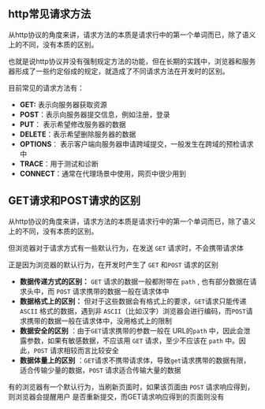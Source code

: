 ## http常见请求方法

从http协议的角度来讲，请求方法的本质是请求行中的第一个单词而已，除了语义上的不同，没有本质的区别。

也就是说http协议并没有强制规定方法的功能，但在长期的实践中，浏览器和服务器形成了一些约定俗成的规定，就造成了不同请求方法在开发时的区别。

目前常见的请求方法有：

- **GET:**  表示向服务器获取资源
- **POST**：表示向服务器提交信息，例如注册，登录
- **PUT**： 表示希望修改服务器的数据
- **DELETE**：表示希望删除服务器的数据
- **OPTIONS**： 表示客户端向服务器申请跨域提交，一般发生在跨域的预检请求中
- **TRACE**：用于测试和诊断
- **CONNECT**：通常在代理场景中使用，网页中很少用到



## GET请求和POST请求的区别

从http协议的角度来讲，请求方法的本质是请求行中的第一个单词而已，除了语义上的不同，没有本质的区别。

但浏览器对于请求方式有一些默认行为，在发送 `GET` 请求时，不会携带请求体

正是因为浏览器的默认行为，在开发时产生了 `GET` 和`POST` 请求的区别

- **数据传递方式的区别：** `GET` 请求的数据一般都附带在 `path` , 也有部分数据在请求头中，而 `POST` 请求携带的数据一般在请求体中
- **数据格式上的区别：** 但对于这些数据会有格式上的要求，`GET`请求只能传递 `ASCII` 格式的数据，遇到非 `ASCII`（比如汉字）浏览器会进行编码，而`POST`请求携带的数据一般在请求体中，没用格式上的限制
- **数据安全的区别** ：由于`GET`请求携带的参数一般在 URL的`path` 中，因此会泄露参数，如果有敏感数据，不应该用 `GET` 请求，至少不应该在 `path` 中。因此，`POST` 请求相较而言比较安全
- **数据体量上的区别** ：`GET`请求不携带请求体，导致`get`请求携带的数据有限，适合传输少量的数据，`POST` 请求适合传输大量的数据

有的浏览器有一个默认行为，当刷新页面时，如果该页面由 `POST` 请求响应得到，则浏览器会提醒用户 是否重新提交，而GET请求响应得到的页面则没有
